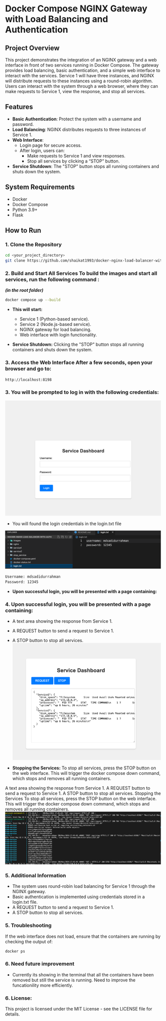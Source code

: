 # Docker Compose NGINX Gateway with Load Balancing and Authentication

## Project Overview

This project demonstrates the integration of an NGINX gateway and a web interface in front of two services running in Docker Compose. The gateway provides load balancing, basic authentication, and a simple web interface to interact with the services. Service 1 will have three instances, and NGINX will distribute requests to these instances using a round-robin algorithm. Users can interact with the system through a web browser, where they can make requests to Service 1, view the response, and stop all services.

## Features
- **Basic Authentication**: Protect the system with a username and password.
- **Load Balancing**: NGINX distributes requests to three instances of Service 1.
- **Web Interface**:
  - Login page for secure access.
  - After login, users can:
    - Make requests to Service 1 and view responses.
    - Stop all services by clicking a “STOP” button.
- **Service Shutdown**: The "STOP" button stops all running containers and shuts down the system.


## System Requirements
- Docker
- Docker Compose
- Python 3.9+
- Flask

## How to Run

### 1. Clone the Repository

```bash
cd <your_project_directory>
git clone https://github.com/shaikat1993/docker-nginx-load-balancer-with-auth.git
```

### 2. Build and Start All Services To build the images and start all services, run the following command :
***(in the root folder)***

```bash
docker compose up --build
```

- **This will start:**
  - Service 1 (Python-based service).
  - Service 2 (Node.js-based service).
  - NGINX gateway for load balancing.
  - Web interface with login functionality.

- **Service Shutdown:** Clicking the "STOP" button stops all running containers and shuts down the system.



### 3. Access the Web Interface After a few seconds, open your browser and go to:
```bash
http://localhost:8198
```



### 3. You will be prompted to log in with the following credentials:
![output1](images/1.png)
- You will found the login credentials in the login.txt file 

![output4](images/4.png)

```bash
Username: mdsadidurrahman
Password: 12345
```

- **Upon successful login, you will be presented with a page containing:**
### 4. Upon successful login, you will be presented with a page containing:

  - A text area showing the response from Service 1.
  - A REQUEST button to send a request to Service 1.
  - A STOP button to stop all services.
![output2](images/2.png)  

- **Stopping the Services:** To stop all services, press the STOP button on the web interface. This will trigger the docker compose down command, which stops and removes all running containers.

A text area showing the response from Service 1.
A REQUEST button to send a request to Service 1.
A STOP button to stop all services.
Stopping the Services
To stop all services, press the STOP button on the web interface. This will trigger the docker compose down command, which stops and removes all running containers.
![output3](images/3.png)

### 5. Additional Information
  - The system uses round-robin load balancing for Service 1 through the NGINX gateway.
  - Basic authentication is implemented using credentials stored in a login.txt file.
  - A REQUEST button to send a request to Service 1.
  - A STOP button to stop all services.

### 5. Troubleshooting
If the web interface does not load, ensure that the containers are running by checking the output of:

```bash
docker ps
```
### 6. Need future improvement
- Currently its showing in the terminal that all the containers have been removed but still the service is running. Need to improve the funcationility more efficiently.

### 6. License:
This project is licensed under the MIT License - see the LICENSE file for details.
